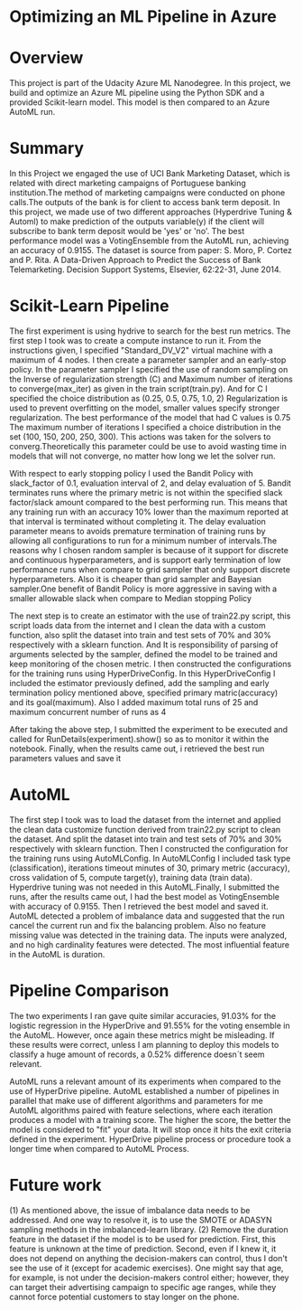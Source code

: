  # Optimizing an ML Pipeline in Azure
 
# Overview

This project is part of the Udacity Azure ML Nanodegree. In this project, we build and optimize an Azure ML pipeline using the Python SDK 
and a provided Scikit-learn model. This model is then compared to an Azure AutoML run.

# Summary

In this Project we engaged the use of UCI Bank Marketing Dataset, which is related with direct marketing campaigns of Portuguese banking 
institution.The method of marketing campaigns were conducted on phone calls.The outputs of the bank is for client to access bank term deposit.
In this project, we made use of two different approaches (Hyperdrive Tuning & Automl) to make prediction of the outputs variable(y) if the 
client will subscribe to bank term deposit would be 'yes' or 'no'. The best performance model was a VotingEnsemble from the AutoML run, 
achieving an accuracy of 0.9155.
The dataset is source from paper: S. Moro, P. Cortez and P. Rita. A Data-Driven Approach to Predict the Success of Bank Telemarketing. 
Decision Support Systems, Elsevier, 62:22-31, June 2014.

# Scikit-Learn Pipeline

The first experiment is using hydrive to search for the best run metrics. The first step I took was to create a compute instance to run it.
From the instructions given, I specified "Standard_DV_V2" virtual machine with a maximum of 4 nodes.
I then create a parameter sampler and an early-stop policy. In the parameter sampler I specified the use of random sampling on the
Inverse of regularization strength (C) and Maximum number of iterations to converge(max_iter) as given in the train script(train.py).
And for C I specified the choice distribution as (0.25, 0.5, 0.75, 1.0, 2) Regularization is used to prevent overfitting on the model,
smaller values specify stronger regularization. The best performance of the model that had C values is 0.75
The maximum number of iterations I specified a choice distribution in the set (100, 150, 200, 250, 300). This actions was taken for 
the solvers to converg.Theoretically this parameter could be use to avoid wasting time in models that will not converge, no matter
how long we let the solver run.

With respect to early stopping policy I used the Bandit Policy with slack_factor of 0.1, evaluation interval of 2, and delay evaluation of 5.
Bandit terminates runs where the primary metric is not within the specified slack factor/slack amount compared to the best performing run.
This means that any training run with an accuracy 10% lower than the maximum reported at that interval is terminated without completing it.
The delay evaluation parameter means to avoids premature termination of training runs by allowing all configurations to run for a minimum
number of intervals.The reasons why I chosen random sampler is because of it support for discrete and continuous hyperparameters, and is support
early termination of low performance runs when compare to grid sampler that only support discrete hyperparameters. Also it is cheaper than grid
sampler and Bayesian sampler.One benefit of Bandit Policy is more aggressive in saving with a smaller allowable slack when compare to Median
stopping Policy

The next step is to create an estimator with the use of train22.py script, this script loads data from the internet and I clean the data with
a custom function, also split the dataset into train and test sets of 70% and 30% respectively with a sklearn function. And It is responsibility
of parsing of arguments selected by the sampler, defined the model to be trained and keep monitoring of the chosen metric.
I then constructed the configurations for the training runs using HyperDriveConfig. In this HyperDriveConfig I included the estimator previously
defined, add the sampling and early termination policy mentioned above, specified primary matric(accuracy) and its goal(maximum). Also I added 
maximum total runs of 25 and maximum concurrent number of runs as 4

After taking the above step, I submitted the experiment to be executed and called for RunDetails(experiment).show() so as to monitor it within the
notebook. Finally, when the results came out, i retrieved the best run parameters values and save it

# AutoML

The first step I took was to load the dataset from the internet and applied the clean data customize function derived from train22.py script to clean 
the dataset. And split the dataset into train and test sets of 70% and 30% respectively with sklearn function. Then I constructed the configuration
for the training runs using AutoMLConfig. In AutoMLConfig I included task type (classification), iterations timeout minutes of 30, primary metric
(accuracy), cross validation of 5, compute target(y), training data (train data). Hyperdrive tuning was not needed in this AutoML.Finally, I 
submitted the runs, after the results came out, I had the best model as VotingEnsemble with accuracy of 0.9155. Then I retrieved the best model 
and saved it. AutoML detected a problem of imbalance data and suggested that the run cancel the current run and fix the balancing problem. Also no 
feature missing value was detected in the training data. The inputs were analyzed, and no high cardinality features were detected. The most influential
feature in the AutoML is duration.

# Pipeline Comparison

The two experiments I ran gave quite similar accuracies, 91.03% for the logistic regression in the HyperDrive and 91.55% for the voting ensemble in the AutoML. 
However, once again these metrics might be misleading. If these results were correct, unless I am planning to deploy this models to classify a huge amount
of records, a 0.52% difference doesn´t seem relevant.

AutoML runs a relevant amount of its experiments when compared to the use of HyperDrive pipeline.
AutoML established a number of pipelines in parallel that make use of different algorithms and parameters for me
AutoML algorithms paired with feature selections, where each iteration produces a model with a training score. The higher the score, the better the model is 
considered to "fit" your data. It will stop once it hits the exit criteria defined in the experiment.
HyperDrive pipeline process or procedure took a longer time when compared to AutoML Process.

# Future work

(1) As mentioned above, the issue of imbalance data needs to be addressed. And one way to resolve it, is to use the SMOTE or ADASYN sampling methods in the
imbalanced-learn library.
(2) Remove the duration feature in the dataset if the model is to be used for prediction. First, this feature is unknown at the time of prediction. Second,
even if I knew it, it does not depend on anything the decision-makers can control, thus I don't see the use of it (except for academic exercises). One might 
say that age, for example, is not under the decision-makers control either; however, they can target their advertising campaign to specific age ranges, while
they cannot force potential customers to stay longer on the phone.









